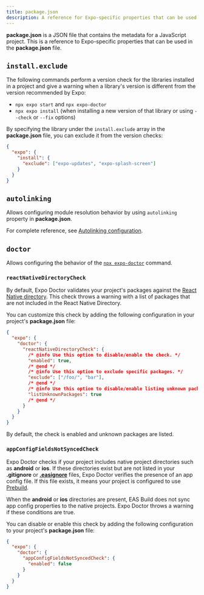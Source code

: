 ```yaml
---
title: package.json
description: A reference for Expo-specific properties that can be used in the package.json file.
---
```


**package.json** is a JSON file that contains the metadata for a JavaScript project. This is a reference to Expo-specific properties that can be used in the **package.json** file.

## `install.exclude`

The following commands perform a version check for the libraries installed in a project and give a warning when a library's version is different from the version recommended by Expo:

- `npx expo start` and `npx expo-doctor`
- `npx expo install` (when installing a new version of that library or using `--check` or `--fix` options)

By specifying the library under the `install.exclude` array in the **package.json** file, you can exclude it from the version checks:

```json package.json
{
  "expo": {
    "install": {
      "exclude": ["expo-updates", "expo-splash-screen"]
    }
  }
}
```

## `autolinking`

Allows configuring module resolution behavior by using `autolinking` property in **package.json**.

For complete reference, see [Autolinking configuration](/modules/autolinking/#configuration).

## `doctor`

Allows configuring the behavior of the [`npx expo-doctor`](/develop/tools/#expo-doctor) command.

<PaddedAPIBox>

### `reactNativeDirectoryCheck`

By default, Expo Doctor validates your project's packages against the [React Native directory](https://reactnative.directory/). This check throws a warning with a list of packages that are not included in the React Native Directory.

You can customize this check by adding the following configuration in your project's **package.json** file:

```json package.json
{
  "expo": {
    "doctor": {
      "reactNativeDirectoryCheck": {
        /* @info Use this option to disable/enable the check. */
        "enabled": true,
        /* @end */
        /* @info Use this option to exclude specific packages. */
        "exclude": ["/foo/", "bar"],
        /* @end */
        /* @info Use this option to disable/enable listing unknown packages. */
        "listUnknownPackages": true
        /* @end */
      }
    }
  }
}
```

By default, the check is enabled and unknown packages are listed.

### `appConfigFieldsNotSyncedCheck`

Expo Doctor checks if your project includes native project directories such as **android** or **ios**. If these directories exist but are not listed in your **.gitignore** or [**.easignore**](/build-reference/easignore) files, Expo Doctor verifies the presence of an app config file. If this file exists, it means your project is configured to use [Prebuild](/workflow/prebuild).

When the **android** or **ios** directories are present, EAS Build does not sync app config properties to the native projects. Expo Doctor throws a warning if these conditions are true.

You can disable or enable this check by adding the following configuration to your project's **package.json** file:

```json package.json
{
  "expo": {
    "doctor": {
      "appConfigFieldsNotSyncedCheck": {
        "enabled": false
      }
    }
  }
}
```

</PaddedAPIBox>